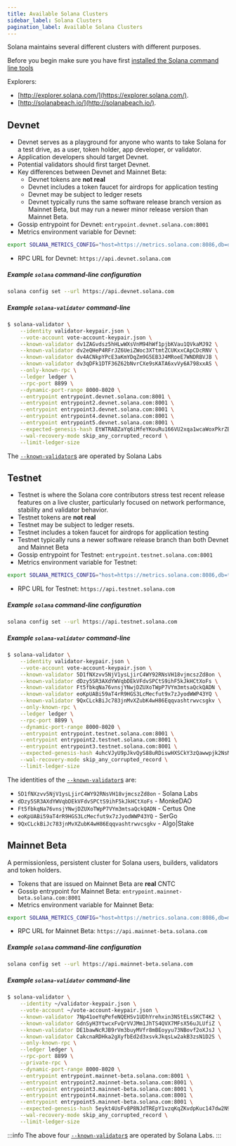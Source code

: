 ```yaml
---
title: Available Solana Clusters
sidebar_label: Solana Clusters
pagination_label: Available Solana Clusters
---
```


Solana maintains several different clusters with different purposes.

Before you begin make sure you have first
[installed the Solana command line tools](../cli/install.md)

Explorers:

- [http://explorer.solana.com/](https://explorer.solana.com/).
- [http://solanabeach.io/](http://solanabeach.io/).

## Devnet

- Devnet serves as a playground for anyone who wants to take Solana for a
  test drive, as a user, token holder, app developer, or validator.
- Application developers should target Devnet.
- Potential validators should first target Devnet.
- Key differences between Devnet and Mainnet Beta:
  - Devnet tokens are **not real**
  - Devnet includes a token faucet for airdrops for application testing
  - Devnet may be subject to ledger resets
  - Devnet typically runs the same software release branch version as Mainnet Beta,
    but may run a newer minor release version than Mainnet Beta.
- Gossip entrypoint for Devnet: `entrypoint.devnet.solana.com:8001`
- Metrics environment variable for Devnet:

```bash
export SOLANA_METRICS_CONFIG="host=https://metrics.solana.com:8086,db=devnet,u=scratch_writer,p=topsecret"
```

- RPC URL for Devnet: `https://api.devnet.solana.com`

##### Example `solana` command-line configuration

```bash
solana config set --url https://api.devnet.solana.com
```

##### Example `solana-validator` command-line

```bash
$ solana-validator \
    --identity validator-keypair.json \
    --vote-account vote-account-keypair.json \
    --known-validator dv1ZAGvdsz5hHLwWXsVnM94hWf1pjbKVau1QVkaMJ92 \
    --known-validator dv2eQHeP4RFrJZ6UeiZWoc3XTtmtZCUKxxCApCDcRNV \
    --known-validator dv4ACNkpYPcE3aKmYDqZm9G5EB3J4MRoeE7WNDRBVJB \
    --known-validator dv3qDFk1DTF36Z62bNvrCXe9sKATA6xvVy6A798xxAS \
    --only-known-rpc \
    --ledger ledger \
    --rpc-port 8899 \
    --dynamic-port-range 8000-8020 \
    --entrypoint entrypoint.devnet.solana.com:8001 \
    --entrypoint entrypoint2.devnet.solana.com:8001 \
    --entrypoint entrypoint3.devnet.solana.com:8001 \
    --entrypoint entrypoint4.devnet.solana.com:8001 \
    --entrypoint entrypoint5.devnet.solana.com:8001 \
    --expected-genesis-hash EtWTRABZaYq6iMfeYKouRu166VU2xqa1wcaWoxPkrZBG \
    --wal-recovery-mode skip_any_corrupted_record \
    --limit-ledger-size
```

The [`--known-validator`s](../operations/guides/validator-start.md#known-validators)
are operated by Solana Labs

## Testnet

- Testnet is where the Solana core contributors stress test recent release features on a live
  cluster, particularly focused on network performance, stability and validator
  behavior.
- Testnet tokens are **not real**
- Testnet may be subject to ledger resets.
- Testnet includes a token faucet for airdrops for application testing
- Testnet typically runs a newer software release branch than both
  Devnet and Mainnet Beta
- Gossip entrypoint for Testnet: `entrypoint.testnet.solana.com:8001`
- Metrics environment variable for Testnet:

```bash
export SOLANA_METRICS_CONFIG="host=https://metrics.solana.com:8086,db=tds,u=testnet_write,p=c4fa841aa918bf8274e3e2a44d77568d9861b3ea"
```

- RPC URL for Testnet: `https://api.testnet.solana.com`

##### Example `solana` command-line configuration

```bash
solana config set --url https://api.testnet.solana.com
```

##### Example `solana-validator` command-line

```bash
$ solana-validator \
    --identity validator-keypair.json \
    --vote-account vote-account-keypair.json \
    --known-validator 5D1fNXzvv5NjV1ysLjirC4WY92RNsVH18vjmcszZd8on \
    --known-validator dDzy5SR3AXdYWVqbDEkVFdvSPCtS9ihF5kJkHCtXoFs \
    --known-validator Ft5fbkqNa76vnsjYNwjDZUXoTWpP7VYm3mtsaQckQADN \
    --known-validator eoKpUABi59aT4rR9HGS3LcMecfut9x7zJyodWWP43YQ \
    --known-validator 9QxCLckBiJc783jnMvXZubK4wH86Eqqvashtrwvcsgkv \
    --only-known-rpc \
    --ledger ledger \
    --rpc-port 8899 \
    --dynamic-port-range 8000-8020 \
    --entrypoint entrypoint.testnet.solana.com:8001 \
    --entrypoint entrypoint2.testnet.solana.com:8001 \
    --entrypoint entrypoint3.testnet.solana.com:8001 \
    --expected-genesis-hash 4uhcVJyU9pJkvQyS88uRDiswHXSCkY3zQawwpjk2NsNY \
    --wal-recovery-mode skip_any_corrupted_record \
    --limit-ledger-size
```

The identities of the
[`--known-validator`s](../operations/guides/validator-start.md#known-validators) are:

- `5D1fNXzvv5NjV1ysLjirC4WY92RNsVH18vjmcszZd8on` - Solana Labs
- `dDzy5SR3AXdYWVqbDEkVFdvSPCtS9ihF5kJkHCtXoFs` - MonkeDAO
- `Ft5fbkqNa76vnsjYNwjDZUXoTWpP7VYm3mtsaQckQADN` - Certus One
- `eoKpUABi59aT4rR9HGS3LcMecfut9x7zJyodWWP43YQ` - SerGo
- `9QxCLckBiJc783jnMvXZubK4wH86Eqqvashtrwvcsgkv` - Algo|Stake

## Mainnet Beta

A permissionless, persistent cluster for Solana users, builders, validators and token holders.

- Tokens that are issued on Mainnet Beta are **real** CNTC
- Gossip entrypoint for Mainnet Beta: `entrypoint.mainnet-beta.solana.com:8001`
- Metrics environment variable for Mainnet Beta:

```bash
export SOLANA_METRICS_CONFIG="host=https://metrics.solana.com:8086,db=mainnet-beta,u=mainnet-beta_write,p=password"
```

- RPC URL for Mainnet Beta: `https://api.mainnet-beta.solana.com`

##### Example `solana` command-line configuration

```bash
solana config set --url https://api.mainnet-beta.solana.com
```

##### Example `solana-validator` command-line

```bash
$ solana-validator \
    --identity ~/validator-keypair.json \
    --vote-account ~/vote-account-keypair.json \
    --known-validator 7Np41oeYqPefeNQEHSv1UDhYrehxin3NStELsSKCT4K2 \
    --known-validator GdnSyH3YtwcxFvQrVVJMm1JhTS4QVX7MFsX56uJLUfiZ \
    --known-validator DE1bawNcRJB9rVm3buyMVfr8mBEoyyu73NBovf2oXJsJ \
    --known-validator CakcnaRDHka2gXyfbEd2d3xsvkJkqsLw2akB3zsN1D2S \
    --only-known-rpc \
    --ledger ledger \
    --rpc-port 8899 \
    --private-rpc \
    --dynamic-port-range 8000-8020 \
    --entrypoint entrypoint.mainnet-beta.solana.com:8001 \
    --entrypoint entrypoint2.mainnet-beta.solana.com:8001 \
    --entrypoint entrypoint3.mainnet-beta.solana.com:8001 \
    --entrypoint entrypoint4.mainnet-beta.solana.com:8001 \
    --entrypoint entrypoint5.mainnet-beta.solana.com:8001 \
    --expected-genesis-hash 5eykt4UsFv8P8NJdTREpY1vzqKqZKvdpKuc147dw2N9d \
    --wal-recovery-mode skip_any_corrupted_record \
    --limit-ledger-size
```

:::info
The above four [`--known-validator`s](../operations/guides/validator-start.md#known-validators)
are operated by Solana Labs.
:::